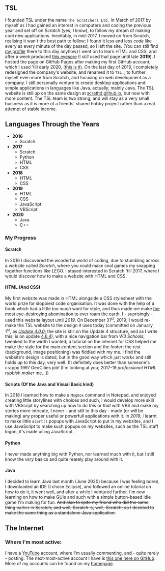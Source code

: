 ## TSL
I founded TSL under the name `The Scratchers Ltd.` in March of 2017 by myself as I had gained an interest in computers and coding the previous year and set off on _Scratch_ (yes, I know), to follow my dream of making cool new applications. Inevitably, in mid-2017, I moved on from Scratch, realising it wan't the best path to follow; I found it less and less _code_ like every as every minute of the day passed, so I left the site. (You can still find [my profile](https://scratch.mit.edu/users/Toydotgam/) there to this day anyhow)
I went on to learn HTML and CSS, and after a week produced [this eyesore](https://thescratchersltd.github.io/home.html) (I _still_ used that page until late **2019**). I hosted the page on GitHub Pages after making my first GitHub account, which I used 'till early 2020, ([this is it](https://github.com/Toydotgam/)). On the last day of 2019, I completely redesigned the company's website, and renamed it to `TSL.`, to further myself even more from Scratch, and focusing on web development as a company. I still personally venture to create desktop applications and simple applications in languages like Java, actually; mainly Java. The TSL website is still up on the same design at [scratltd.github.io](https://scratltd.github.io/), but now with more content.
The TSL team is two strong, and will stay as a very small buisness as it is more of a friends' shared hobby project rather than a real attempt of stable income.

## Languages Through the Years
* **2016**
  * Scratch
* **2017**
  * Scratch
  * Python
  * HTML
  * CSS
* **2018**
  * HTML
  * CSS
* **2019**
  * HTML
  * CSS
  * JavaScript
  * VBScript
* **2020**
  * Java
  * C++

### My Progress
#### Scratch
In 2016 I discovered the wonderful world of coding, due to stumbling across a website called _Scratch_, where you could make cool games my snapping together functions like LEGO. I stayed interested in Scratch 'till 2017, where I would discover how to make a website with HTML and CSS.

#### HTML (And CSS)
My first website was made in HTML alongside a CSS stylesheet with the world prize for sloppiest code organisation. It was done with the help of a book which had a little _too much_ want for style, and thus made me make [the most eye-destroying abomination to ever roam the earth](https://thescratchersltd.github.io/home.html). I - suprisingly - used this website layout until _2019_. On December 31<sup>st</sup>, 2019; I would re-make the TSL website to the design it uses today (committed on January 1<sup>st</sup>, as _[Update 4.0.0](https://github.com/scratltd/scratltd.github.io/commit/06fc72ed43be222dbd5ea99e059479e94acd0529)_; the site is still on the Update 4 structure, and as I write this, is on update [4.6.4](https://github.com/scratltd/scratltd.github.io/commit/99a62936bc77fad5de2620d295617c2c1c1c0059)), with a nice navigation bar from _W3 Schools_, tweaked to the width I wanted; a tutorial on the internet for CSS helped me make the style for the main content section and the footer; the rest (background, image positioning) was fiddled with my me. I find the website's design is dated, but in the good way which just _works_ and still holds up to this day, very well. (It definitely does better than someone's crappy 1997 GeoCities job! (I'm looking at you; 2017-19 _professional HTML rubbish maker_ me...))

#### Scripts (Of the Java and Visual Basic kind)
In 2018 I learned how to make a `MsgBox` command in Notepad, and enjoyed creating little storylines with choices and such, I would develop more skill with VBScript by searching up how to do _this_ or _that_ with VBS and make my stories more intricate, I never - and still to this day - made (or will be making) any proper useful or powerfull applications with it.
In _2019_, I learnt to make little `alert()` popups with JavaScript to put in my websites, and I use JavaScript to make such popups on my websites, such as the TSL staff logon, it's made using JavaScript.

#### Python
I never made anything big with Python, nor learned much with it, but I still know the _very_ basics and quite rearely play around with it.

#### Java
I decided to learn Java last month (June 2020) because I was feeling bored, I downloaded an IDE (I chose Eclipse), and followed an online tutorial on how to do it, it went well, and after a while I ventured further. I'm now learning on how to make GUIs and such with a simple button-based idle game I'm making for fun. ~~And also to spite my friend who did the same thing earlier in Scratch; and well, Scratch is, well, _Scratch_; so I decided to make the same thing as a standalone Java spplication.~~

## The Internet
### Where I'm most active:
I have a [YouTube](https://www.youtube.com/channel/UCgkC2xFIPZCLEadyYZCsbWw) account, where I'm usually commenting, and - quite rarely - posting. The next-most-active account I have is [this one here on GitHub](https://github.com/Toydotgame/).
More of my accounts can be found on my [homepage](index.md).
